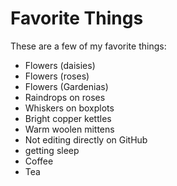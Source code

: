 # Favorite Things

These are a few of my favorite things:

- Flowers (daisies)
- Flowers (roses)
- Flowers (Gardenias)
- Raindrops on roses
- Whiskers on boxplots
- Bright copper kettles
- Warm woolen mittens
- Not editing directly on GitHub
- getting sleep
- Coffee
- Tea